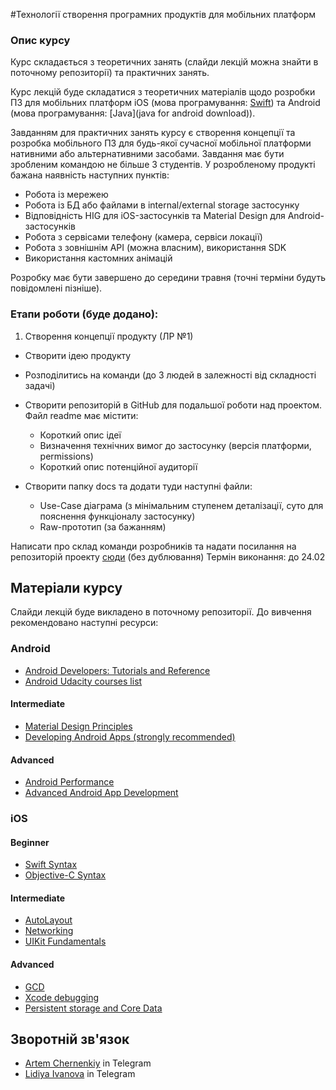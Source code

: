 #Технології створення програмних продуктів для мобільних платформ

### Опис курсу

Курс складається з теоретичних занять (слайди лекцій можна знайти в поточному репозиторії) та практичних занять. 

Курс лекцій буде складатися з теоретичних матеріалів щодо розробки ПЗ для мобільних платформ iOS (мова програмування: [Swift](https://developer.apple.com/swift/)) та Android (мова програмування: [Java](java for android download)).

Завданням для практичних занять курсу є створення концепції та розробка мобільного ПЗ для будь-якої сучасної мобільної платформи нативними або альтернативними засобами. Завдання має бути зробленим командою не більше 3 студентів. У розробленому продукті бажана наявність наступних пунктів:

* Робота із мережею
* Робота із БД або файлами в internal/external storage застосунку
* Відповідність HIG для iOS-застосунків та Material Design для Android-застосунків
* Робота з сервісами телефону (камера, сервіси локації)
* Робота з зовнішнім API (можна власним), використання SDK
* Використання кастомних анімацій

Розробку має бути завершено до середини травня (точні терміни будуть повідомлені пізніше).

### Етапи роботи (буде додано):

1. Створення концепції продукту (ЛР №1)
  
  * Cтворити ідею продукту

  * Розподілитись на команди (до 3 людей в залежності від складності задачі) 
  * Cтворити репозиторій в GitHub для подальшої роботи над проектом. Файл readme має містити:

    * Короткий опис ідеї
    * Визначення технічних вимог до застосунку (версія платформи, permissions)
    * Короткий опис потенційної аудиторії
  * Створити папку docs та додати туди наступні файли:

    * Use-Case діаграма (з мінімальним ступенем деталізації, суто для пояснення функціоналу застосунку)
    * Raw-прототип (за бажанням)

  Написати про склад команди розробників та надати посилання на репозиторій проекту [сюди](https://github.com/kpimobiledev/MobileDev/issues/1) (без дублювання) 
  Термін виконання: до 24.02
  
## Матеріали курсу

Слайди лекцій буде викладено в поточному репозиторії. 
До вивчення рекомендовано наступні ресурси:

### Android

* [Android Developers: Tutorials and Reference](https://developer.android.com/index.html)
* [Android Udacity courses list](https://www.udacity.com/courses/android)

#### Intermediate
* [Material Design Principles](https://www.udacity.com/course/material-design-for-android-developers--ud862)
* [Developing Android Apps (strongly recommended)](https://www.udacity.com/course/new-android-fundamentals--ud851)

#### Advanced
* [Android Performance](https://www.udacity.com/course/android-performance--ud825)
* [Advanced Android App Development](https://www.udacity.com/course/advanced-android-app-development--ud855)

### iOS

#### Beginner
* [Swift Syntax](https://www.udacity.com/course/learn-swift-programming-syntax--ud902)
* [Objective-C Syntax](https://www.udacity.com/course/objective-c-for-swift-developers--ud1009)

#### Intermediate
* [AutoLayout](https://www.udacity.com/course/auto-layout--ud1026)
* [Networking](https://www.udacity.com/course/ios-networking-with-swift--ud421)
* [UIKit Fundamentals](https://www.udacity.com/course/uikit-fundamentals--ud788)

#### Advanced 
* [GCD](https://www.udacity.com/course/grand-central-dispatch-gcd--ud576)
* [Xcode debugging](https://www.udacity.com/course/xcode-debugging--ud774)
* [Persistent storage and Core Data](https://www.udacity.com/course/ios-persistence-and-core-data--ud325)

## Зворотній зв'язок

* [Artem Chernenkiy](https://telegram.me/gy_fk) in Telegram
* [Lidiya Ivanova](https://telegram.me/lidaamber) in Telegram
